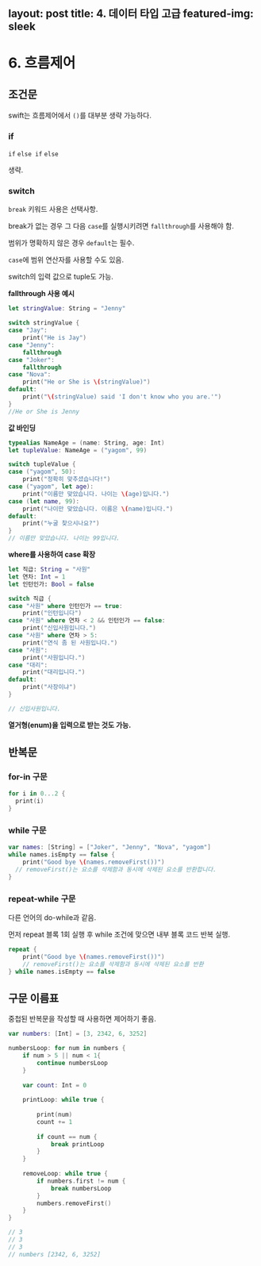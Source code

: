 ​
---
layout: post
title: 4. 데이터 타입 고급
featured-img: sleek
---
# 6. 흐름제어

## 조건문

swift는 흐름제어에서 `()`를 대부분 생략 가능하다.



### if

`if` `else if` `else`

생략.



### switch

`break` 키워드 사용은 선택사항.

break가 없는 경우 그 다음 `case`를 실행시키려면  `fallthrough`를 사용해야 함.

범위가 명확하지 않은 경우 `default`는 필수.

`case`에 범위 연산자를 사용할 수도 있음.

switch의 입력 값으로 tuple도 가능.



**fallthrough 사용 예시**

```swift
let stringValue: String = "Jenny"

switch stringValue {
case "Jay":
    print("He is Jay")
case "Jenny":
    fallthrough
case "Joker":
    fallthrough
case "Nova":
    print("He or She is \(stringValue)")
default:
    print("\(stringValue) said 'I don't know who you are.'")
}
//He or She is Jenny
```



**값 바인딩**

```swift
typealias NameAge = (name: String, age: Int)
let tupleValue: NameAge = ("yagom", 99)

switch tupleValue {
case ("yagom", 50):
    print("정확히 맞추셨습니다!")
case ("yagom", let age):
    print("이름만 맞았습니다. 나이는 \(age)입니다.")
case (let name, 99):
    print("나이만 맞았습니다. 이름은 \(name)입니다.")
default:
    print("누굴 찾으시나요?")
}
// 이름만 맞았습니다. 나이는 99입니다.
```



**where를 사용하여 case 확장**

```swift
let 직급: String = "사원"
let 연차: Int = 1
let 인턴인가: Bool = false

switch 직급 {
case "사원" where 인턴인가 == true:
    print("인턴입니다")
case "사원" where 연차 < 2 && 인턴인가 == false:
    print("신입사원입니다.")
case "사원" where 연차 > 5:
    print("연식 좀 된 사원입니다.")
case "사원":
    print("사원입니다.")
case "대리":
    print("대리입니다.")
default:
    print("사장이냐")
}

// 신입사원입니다.
```



**열거형(enum)을 입력으로 받는 것도 가능.**





## 반복문

### for-in 구문

```swift
for i in 0...2 {
  print(i)
}
```



### while 구문

```swift
var names: [String] = ["Joker", "Jenny", "Nova", "yagom"]
while names.isEmpty == false {
    print("Good bye \(names.removeFirst())")  
  // removeFirst()는 요소를 삭제함과 동시에 삭제된 요소를 반환합니다.
}
```



### repeat-while 구문

다른 언어의 do-while과 같음.

먼저 repeat 블록 1회 실행 후 while 조건에 맞으면 내부 블록 코드 반복 실행.

```swift
repeat {
    print("Good bye \(names.removeFirst())")  
    // removeFirst()는 요소를 삭제함과 동시에 삭제된 요소를 반환
} while names.isEmpty == false
```





## 구문 이름표

중첩된 반복문을 작성할 때 사용하면 제어하기 좋음.

```swift
var numbers: [Int] = [3, 2342, 6, 3252]

numbersLoop: for num in numbers {
    if num > 5 || num < 1{
        continue numbersLoop
    }
    
    var count: Int = 0
    
    printLoop: while true {
        
        print(num)
        count += 1
        
        if count == num {
            break printLoop
        }
    }
    
    removeLoop: while true {
        if numbers.first != num {
            break numbersLoop
        }
        numbers.removeFirst()
    }
}

// 3
// 3
// 3
// numbers [2342, 6, 3252]
```

